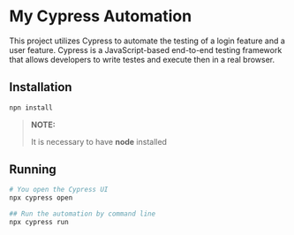 # My Cypress Automation

This project utilizes Cypress to automate the testing of a login feature and a user feature.
Cypress is a JavaScript-based end-to-end testing framework that allows developers to write testes and execute then in a real browser.

## Installation
```bash
npn install
```
> **NOTE:**
>
> It is necessary to have **node** installed

## Running
```bash
# You open the Cypress UI
npx cypress open

## Run the automation by command line
npx cypress run
```
